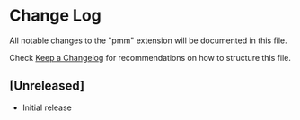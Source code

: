 # Change Log

All notable changes to the "pmm" extension will be documented in this file.

Check [Keep a Changelog](http://keepachangelog.com/) for recommendations on how to structure this file.

## [Unreleased]

- Initial release
